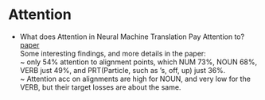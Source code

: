 # Attention
- What does Attention in Neural Machine Translation Pay Attention to? [paper](https://arxiv.org/pdf/1710.03348.pdf)  
Some interesting findings, and more details in the paper:  
~ only 54% attention to alignment points, which NUM 73%, NOUN 68%, VERB just 49%, and PRT(Particle, such as ’s, off, up) just 36%.  
~ Attention acc on alignments are high for NOUN, and very low for the VERB, but their target losses are about the same.
